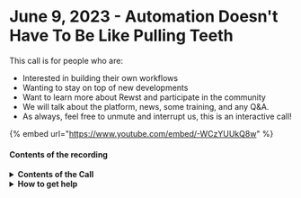 # June 9, 2023 - Automation Doesn't Have To Be Like Pulling Teeth

This call is for people who are:

* Interested in building their own workflows
* Wanting to stay on top of new developments
* Want to learn more about Rewst and participate in the community
* We will talk about the platform, news, some training, and any Q\&A.
* As always, feel free to unmute and interrupt us, this is an interactive call!

{% embed url="https://www.youtube.com/embed/-WCzYUUkQ8w" %}

#### Contents of the recording

<details>

<summary><strong>Contents of the Call</strong></summary>

In this call, we cover the following:

* Nick provided updates on [release notes](https://rewst.help/release-notes/dev/09-06-2023)
* Brandon from Rewst provided updates on [EDU and Cluck U](https://rewst.help/release-notes/training/06-09-2023)
* Terry demoed a workflow that uploads documents to tickets to Datto PSA and ConnectWise
* Brandon from eTop demoed a workflow that helps automate setting up new computers with different configurations for a dental client.
* Brandon also demoed a workflow that gets the primary domain on Office 365.
* Q\&A

</details>

<details>

<summary><strong>How to get help</strong></summary>

Resources:

* Getting Started: [https://docs.rewst.help/cluck-university/getting-started](https://docs.rewst.help/cluck-university/getting-started)
* Rewst Foundations Training: [https://docs.rewst.help/cluck-university/rewst-foundations-10x](https://docs.rewst.help/cluck-university/rewst-foundations-10x)
* Chat (Discord): [https://discord.gg/rewst](https://discord.gg/rewst)
  * Private #\{{ msp \}} channel
  * \#the-kewp
* Email to create Tickets: [the\_roc@rewst.io](mailto:the_roc@rewst.io)

Cluck U Sign-ups:

* All 100 Series Courses are now available: [https://calendly.com/cluck-u/](https://calendly.com/cluck-u/)

Feature + Integration Requests: [https://rewst.canny.io](https://rewst.canny.io)

</details>
